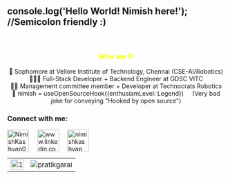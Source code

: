 ## console.log('Hello World! Nimish here!');                     //Semicolon friendly :)

<br/>
<h3 align="center" style="color:yellow;">Who am I?</h3>  
 <div align="center">

  🤖 Sophomore at Vellore Institute of Technology, Chennai (CSE-AI/Robotics)
<br> 👨🏻‍🎓 Full-Stack Developer + Backend Engineer at GDSC VITC
<br> 👨‍💼 Management committee member + Developer at Technocrats Robotics
<br> 🤩 nimish = useOpenSourceHook({enthusiamLevel: Legend}) &nbsp; &nbsp; (Very bad joke for conveying "Hooked by open source")
</div>

<h3 align="left">Connect with me:</h3>
<p align="left">
<a href="https://twitter.com/Nimishkashyap03" target="_blank"><img align="center" src="https://img.icons8.com/office/40/000000/twitter.png" alt="NimishKashyap03" height="50" width="50" /></a> &nbsp;&nbsp;&nbsp;
<a href="www.linkedin.com/in/nimish-kashyap" target="_blank"><img align="center" src="https://img.icons8.com/office/40/000000/linkedin.png" alt="www.linkedin.com/in/nimish-kashyap" height="50" width="50" /></a>&nbsp;&nbsp;&nbsp;&nbsp;
<a href="https://www.instagram.com/nimishkashyap/" target="_blank"><img align="center" src="https://img.icons8.com/office/40/000000/instagram-new.png" alt="nimishkashyap" height="50" width="50" /></a> &nbsp;&nbsp;&nbsp;
</p>

<table>
  <tr>
    <td><img src="https://github-readme-stats.vercel.app/api?username=NimishKashyap&theme=radical&show_icons=true&include_all_commits=true&count_private=true"  display=block width=100% height=auto alt="1"></td>
    <td><img align="center" src="https://github-readme-streak-stats.herokuapp.com/?user=NimishKashyap&theme=radical" alt="pratikgarai" /></td>
   </tr>
</table>
